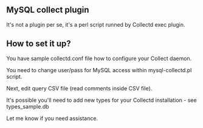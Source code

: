 ## MySQL collect plugin

It's not a plugin per se, it's a perl script runned by Collectd exec plugin.

## How to set it up?

You have sample collectd.conf file how to configure your Collect daemon.

You need to change user/pass for MySQL access within mysql-collectd.pl script.

Next, edit query CSV file (read comments inside CSV file).

It's possible you'll need to add new types for your Collectd installation - see types_sample.db

Let me know if you need assistance.